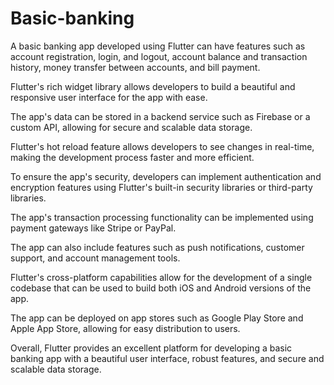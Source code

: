 # Basic-banking

A basic banking app developed using Flutter can have features such as account registration, login, and logout, account balance and transaction history, money transfer between accounts, and bill payment.

Flutter's rich widget library allows developers to build a beautiful and responsive user interface for the app with ease.

The app's data can be stored in a backend service such as Firebase or a custom API, allowing for secure and scalable data storage.

Flutter's hot reload feature allows developers to see changes in real-time, making the development process faster and more efficient.

To ensure the app's security, developers can implement authentication and encryption features using Flutter's built-in security libraries or third-party libraries.

The app's transaction processing functionality can be implemented using payment gateways like Stripe or PayPal.

The app can also include features such as push notifications, customer support, and account management tools.

Flutter's cross-platform capabilities allow for the development of a single codebase that can be used to build both iOS and Android versions of the app.

The app can be deployed on app stores such as Google Play Store and Apple App Store, allowing for easy distribution to users.

Overall, Flutter provides an excellent platform for developing a basic banking app with a beautiful user interface, robust features, and secure and scalable data storage.
